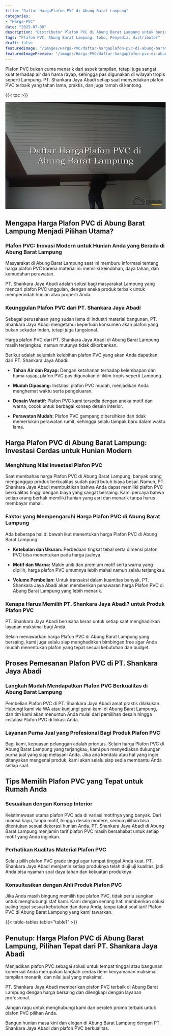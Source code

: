 ```yaml
---
title: "Daftar HargaPlafon PVC di Abung Barat Lampung"
categories:
- "Harga-PVC"
date: "2025-07-08"
description: "Distributor Plafon PVC di Abung Barat Lampung untuk hunian, perkantoran, serta ritel. Panel berkualitas, beragam motif, variasi warna modern, dengan servis instalasi ditangani oleh teknisi profesional serta jaminan resmi!|Layanan penjualan Plafon PVC di Abung Barat Lampung untuk kebutuhan tempat tinggal, office, maupun toko, beserta panel terbaik dan penempatan oleh tim berpengalaman dan garansi resmi.|Pilihan Plafon PVC di Abung Barat Lampung yang andal untuk rumah, kantor, dan gerai, dengan panel unggulan dan pemasangan dikerjakan oleh tim ahli dan garansi resmi.|Distribusi Plafon PVC di Abung Barat Lampung bagi rumah, office, serta toko, dengan panel unggulan dan instalasi ditangani oleh tim profesional, dilengkapi beserta kepastian resmi.}"
tags: "Plafon PVC, Abung Barat Lampung, toko, Penyedia, distributor"
draft: false
featuredImage: "/images/Harga-PVC/daftar-hargaplafon-pvc-di-abung-barat-lampung.png"
featuredImagePreview: "/images/Harga-PVC/daftar-hargaplafon-pvc-di-abung-barat-lampung.png"
---
```


Plafon PVC bukan cuma menarik dari aspek tampilan, tetapi juga sangat kuat terhadap air dan hama rayap, sehingga pas digunakan di wilayah tropis seperti Lampung. PT. Shankara Jaya Abadi setiap saat menyediakan plafon PVC terbaik yang tahan lama, praktis, dan juga ramah di kantong.

{{< toc >}}

![Daftar HargaPlafon PVC di Abung Barat Lampung](/images/Harga-PVC/Daftar-HargaPlafon-PVC-di-Abung-Barat-Lampung.png)

## Mengapa Harga Plafon PVC di Abung Barat Lampung Menjadi Pilihan Utama?

### Plafon PVC: Inovasi Modern untuk Hunian Anda yang Berada di Abung Barat Lampung

Masyarakat di Abung Barat Lampung saat ini memburu informasi tentang harga plafon PVC karena material ini memiliki keindahan, daya tahan, dan kemudahan perawatan.

PT. Shankara Jaya Abadi adalah solusi bagi masyarakat Lampung yang mencari plafon PVC unggulan, dengan aneka produk terbaik untuk memperindah hunian atau properti Anda.

### Keunggulan Plafon PVC dari PT. Shankara Jaya Abadi

Sebagai perusahaan yang sudah lama di industri material bangunan, PT. Shankara Jaya Abadi mengetahui keperluan konsumen akan plafon yang bukan sekadar indah, tetapi juga fungsional.

Harga plafon PVC dari PT. Shankara Jaya Abadi di Abung Barat Lampung masih terjangkau, namun mutunya tidak dikorbankan.

Berikut adalah sejumlah kelebihan plafon PVC yang akan Anda dapatkan dari PT. Shankara Jaya Abadi:

- **Tahan Air dan Rayap:** Dengan ketahanan terhadap kelembapan dan hama rayap, plafon PVC pas digunakan di iklim tropis seperti Lampung.

- **Mudah Dipasang:** Instalasi plafon PVC mudah, menjadikan Anda menghemat waktu serta pengeluaran.

- **Desain Variatif:** Plafon PVC kami tersedia dengan aneka motif dan warna, cocok untuk berbagai konsep desain interior.

- **Perawatan Mudah:** Plafon PVC gampang dibersihkan dan tidak memerlukan perawatan rumit, sehingga selalu tampak baru dalam waktu lama.

## Harga Plafon PVC di Abung Barat Lampung: Investasi Cerdas untuk Hunian Modern

### Menghitung Nilai Investasi Plafon PVC

Saat membahas harga Plafon PVC di Abung Barat Lampung, banyak orang menganggap produk berkualitas sudah pasti butuh biaya besar. Namun, PT. Shankara Jaya Abadi membuktikan bahwa Anda dapat memiliki plafon PVC berkualitas tinggi dengan biaya yang sangat bersaing. Kami percaya bahwa setiap orang berhak memiliki hunian yang asri dan menarik tanpa harus membayar mahal.

### Faktor yang Mempengaruhi Harga Plafon PVC di Abung Barat Lampung

Ada beberapa hal di bawah ikut menentukan harga Plafon PVC di Abung Barat Lampung:

- **Ketebalan dan Ukuran:** Perbedaan tingkat tebal serta dimensi plafon PVC bisa menentukan pada harga jualnya.

- **Motif dan Warna:** Makin unik dan premium motif serta warna yang dipilih, harga plafon PVC umumnya lebih mahal namun selalu terjangkau.

- **Volume Pembelian:** Untuk transaksi dalam kuantitas banyak, PT. Shankara Jaya Abadi akan memberikan penawaran harga Plafon PVC di Abung Barat Lampung yang lebih menarik.

### Kenapa Harus Memilih PT. Shankara Jaya Abadi? untuk Produk Plafon PVC

PT. Shankara Jaya Abadi berusaha keras untuk setiap saat menghadirkan layanan maksimal bagi Anda.

Selain menawarkan harga Plafon PVC di Abung Barat Lampung yang bersaing, kami juga selalu siap menghadirkan bimbingan free agar Anda mudah menentukan plafon yang tepat sesuai kebutuhan dan budget.

## Proses Pemesanan Plafon PVC di PT. Shankara Jaya Abadi

### Langkah Mudah Mendapatkan Plafon PVC Berkualitas di Abung Barat Lampung

Pembelian Plafon PVC di PT. Shankara Jaya Abadi amat praktis dilakukan. Hubungi kami via WA atau kunjungi gerai kami di Abung Barat Lampung, dan tim kami akan menuntun Anda mulai dari pemilihan desain hingga instalasi Plafon PVC di lokasi Anda.

### Layanan Purna Jual yang Profesional Bagi Produk Plafon PVC

Bagi kami, kepuasan pelanggan adalah prioritas. Selain harga Plafon PVC di Abung Barat Lampung yang terjangkau, kami pun menyediakan dukungan purna jual yang siap melayani Anda. Jika ada kendala atau hal yang ingin ditanyakan mengenai produk, kami akan selalu siap sedia membantu Anda setiap saat.

## Tips Memilih Plafon PVC yang Tepat untuk Rumah Anda

### Sesuaikan dengan Konsep Interior

Keistimewaan utama plafon PVC ada di variasi motifnya yang banyak. Dari nuansa kayu, tanpa motif, hingga desain modern, semua pilihan bisa ditentukan sesuai dekorasi hunian Anda. PT. Shankara Jaya Abadi di Abung Barat Lampung menjamin tarif plafon PVC masih bersahabat untuk setiap motif yang Anda inginkan.

### Perhatikan Kualitas Material Plafon PVC

Selalu pilih plafon PVC grade tinggi agar tempat tinggal Anda kuat. PT. Shankara Jaya Abadi menjamin setiap produknya telah diuji uji kualitas, jadi Anda bisa nyaman soal daya tahan dan kekuatan produknya.

### Konsultasikan dengan Ahli Produk Plafon PVC

Jika Anda masih bingung memilih tipe plafon PVC, tidak perlu sungkan untuk menghubungi staf kami. Kami dengan senang hati memberikan solusi paling tepat sesuai kebutuhan dan dana Anda, tanpa takut soal tarif Plafon PVC di Abung Barat Lampung yang kami tawarkan.

{{< table-tables table="table1" >}}

## Penutup: Harga Plafon PVC di Abung Barat Lampung, Pilihan Tepat dari PT. Shankara Jaya Abadi

Menjadikan plafon PVC sebagai solusi untuk tempat tinggal atau bangunan komersial Anda merupakan langkah cerdas demi kenyamanan maksimal, tampilan menarik, dan nilai jual yang maksimal.

PT. Shankara Jaya Abadi memberikan plafon PVC terbaik di Abung Barat Lampung dengan harga bersaing dan dilengkapi dengan layanan profesional.

Jangan ragu untuk menghubungi kami dan peroleh promo terbaik untuk plafon PVC pilihan Anda.

Bangun hunian masa kini dan elegan di Abung Barat Lampung dengan PT. Shankara Jaya Abadi dan plafon PVC berkualitas.
